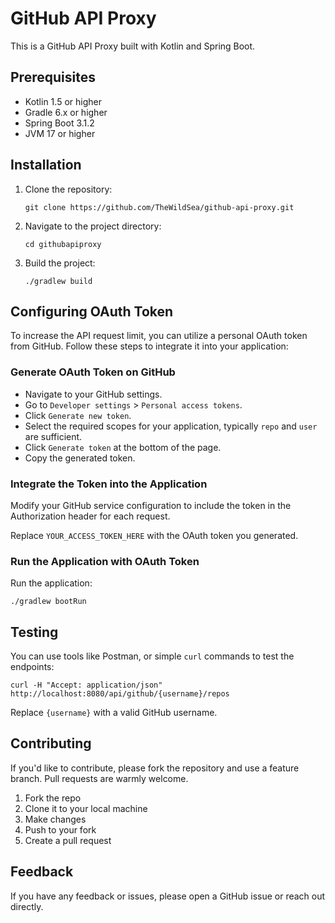 # GitHub API Proxy

This is a GitHub API Proxy built with Kotlin and Spring Boot.

## Prerequisites

- Kotlin 1.5 or higher
- Gradle 6.x or higher
- Spring Boot 3.1.2
- JVM 17 or higher

## Installation

1. Clone the repository:
    ```
    git clone https://github.com/TheWildSea/github-api-proxy.git
    ```

2. Navigate to the project directory:
    ```
    cd githubapiproxy
    ```

3. Build the project:
    ```
    ./gradlew build
    ```

## Configuring OAuth Token

To increase the API request limit, you can utilize a personal OAuth token from GitHub. Follow these steps to integrate it into your application:

### Generate OAuth Token on GitHub

- Navigate to your GitHub settings.
- Go to `Developer settings` > `Personal access tokens`.
- Click `Generate new token`.
- Select the required scopes for your application, typically `repo` and `user` are sufficient.
- Click `Generate token` at the bottom of the page.
- Copy the generated token.

### Integrate the Token into the Application

Modify your GitHub service configuration to include the token in the Authorization header for each request.

Replace `YOUR_ACCESS_TOKEN_HERE` with the OAuth token you generated.

### Run the Application with OAuth Token

Run the application:
```
./gradlew bootRun
```

## Testing

You can use tools like Postman, or simple `curl` commands to test the endpoints:
```
curl -H "Accept: application/json" http://localhost:8080/api/github/{username}/repos
```
Replace `{username}` with a valid GitHub username.

## Contributing

If you'd like to contribute, please fork the repository and use a feature branch. Pull requests are warmly welcome.

1. Fork the repo
2. Clone it to your local machine
3. Make changes
4. Push to your fork
5. Create a pull request

## Feedback

If you have any feedback or issues, please open a GitHub issue or reach out directly.
